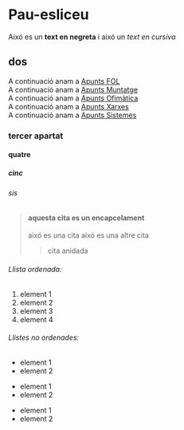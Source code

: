 # Pau-esliceu
Aixó es un **text en negreta** i aixó un *text en cursiva*
## dos
A continuació anam a [Apunts FOL](/FOL)</br>
A continuació anam a [Apunts Muntatge](/muntatge)</br>
A continuació anam a [Apunts Ofimàtica](/ofimatica/)</br>
A continuació anam a [Apunts Xarxes](/xarxes)</br>
A continuació anam a [Apunts Sistemes](/sistemes)

### tercer apartat
#### quatre
##### cinc
###### sis



>#### aquesta cita es un encapcelament
>aixó es una cita
>aixó es una altre cita
>>cita anidada
###### Llista ordenada:
1. element 1
2. element 2
3. element 3
4. element 4
###### Llistes no ordenades:
- element 1
- element 2
* element 1
* element 2
+ element 1
+ element 2
